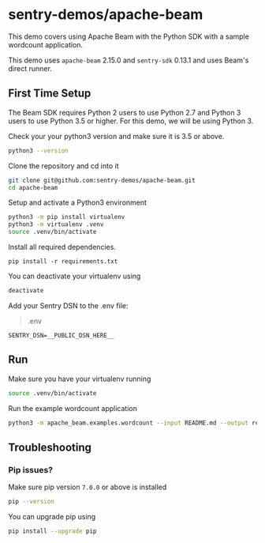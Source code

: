 # sentry-demos/apache-beam

This demo covers using Apache Beam with the Python SDK with a sample wordcount application.

This demo uses `apache-beam` 2.15.0 and `sentry-sdk` 0.13.1 and uses Beam's direct runner.

## First Time Setup

The Beam SDK requires Python 2 users to use Python 2.7 and Python 3 users to use Python 3.5 or higher. For this demo, we will be using Python 3.

Check your your python3 version and make sure it is 3.5 or above.

```bash
python3 --version
```

Clone the repository and cd into it

```bash
git clone git@github.com:sentry-demos/apache-beam.git
cd apache-beam
```

Setup and activate a Python3 environment

```bash
python3 -m pip install virtualenv
python3 -m virtualenv .venv
source .venv/bin/activate
```

Install all required dependencies.

```
pip install -r requirements.txt
```

You can deactivate your virtualenv using

```bash
deactivate
```

Add your Sentry DSN to the .env file:

> .env
```
SENTRY_DSN=__PUBLIC_DSN_HERE__
```


## Run

Make sure you have your virtualenv running

```bash
source .venv/bin/activate
```

Run the example wordcount application

```bash
python3 -m apache_beam.examples.wordcount --input README.md --output results/counts
```

## Troubleshooting

### Pip issues?

Make sure pip version `7.0.0` or above is installed

```bash
pip --version
```

You can upgrade pip using

```bash
pip install --upgrade pip
```
